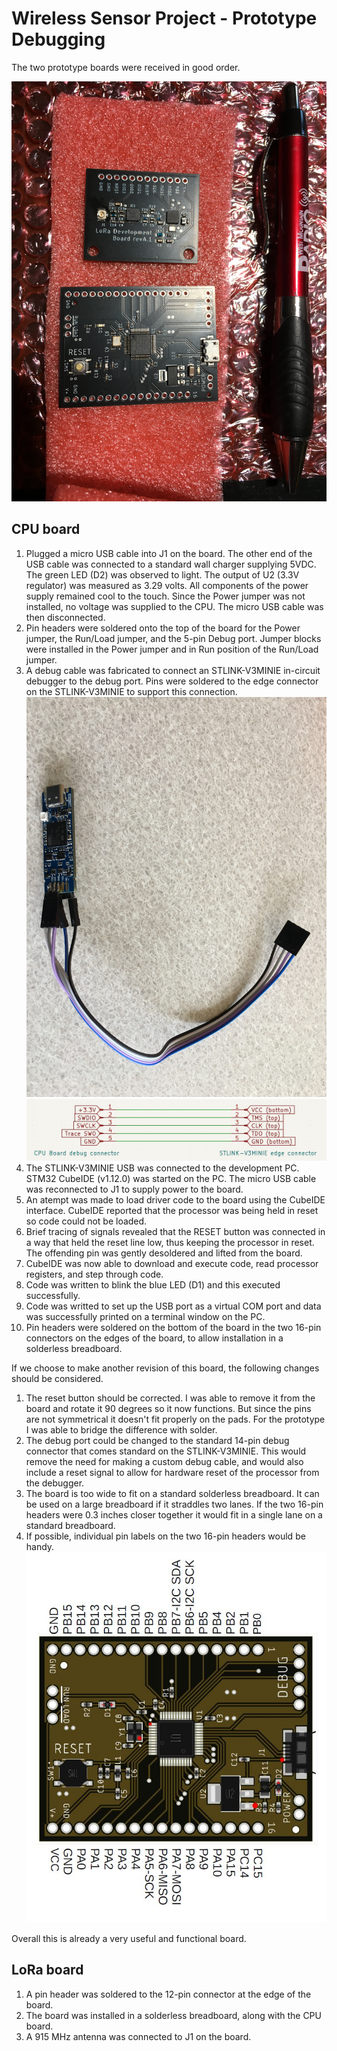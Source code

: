 # Wireless Sensor Project - Prototype Debugging

The two prototype boards were received in good order.

![Prototype Boards](Images/First%20round%20boards.JPG)

## CPU board

1. Plugged a micro USB cable into J1 on the board. The other end of the USB cable was connected to a standard wall charger supplying 5VDC. The green LED (D2) was observed to light. The output of U2 (3.3V regulator) was measured as 3.29 volts. All components of the power supply remained cool to the touch. Since the Power jumper was not installed, no voltage was supplied to the CPU. The micro USB cable was then disconnected.
2. Pin headers were soldered onto the top of the board for the Power jumper, the Run/Load jumper, and the 5-pin Debug port. Jumper blocks were installed in the Power jumper and in Run position of the Run/Load jumper.
3. A debug cable was fabricated to connect an STLINK-V3MINIE in-circuit debugger to the debug port. Pins were soldered to the edge connector on the STLINK-V3MINIE to support this connection.
![Debug connector](Images/Debug%20connector.JPG)
![Debug cable](Images/Debug%20cable.JPG)
4. The STLINK-V3MINIE USB was connected to the development PC. STM32 CubeIDE (v1.12.0) was started on the PC. The micro USB cable was reconnected to J1 to supply power to the board.
5. An atempt was made to load driver code to the board using the CubeIDE interface. CubeIDE reported that the processor was being held in reset so code could not be loaded.
6. Brief tracing of signals revealed that the RESET button was connected in a way that held the reset line low, thus keeping the processor in reset. The offending pin was gently desoldered and lifted from the board.
7. CubeIDE was now able to download and execute code, read processor registers, and step through code. 
8. Code was written to blink the blue LED (D1) and this executed successfully.
9. Code was writted to set up the USB port as a virtual COM port and data was successfully printed on a terminal window on the PC.
10. Pin headers were soldered on the bottom of the board in the two 16-pin connectors on the edges of the board, to allow installation in a solderless breadboard.

If we choose to make another revision of this board, the following changes should be considered.

1. The reset button should be corrected. I was able to remove it from the board and rotate it 90 degrees so it now functions. But since the pins are not symmetrical it doesn't fit properly on the pads. For the prototype I was able to bridge the difference with solder.
2. The debug port could be changed to the standard 14-pin debug connector that comes standard on the STLINK-V3MINIE. This would remove the need for making a custom debug cable, and would also include a reset signal to allow for hardware reset of the processor from the debugger.
3. The board is too wide to fit on a standard solderless breadboard. It can be used on a large breadboard if it straddles two lanes. If the two 16-pin headers were 0.3 inches closer together it would fit in a single lane on a standard breadboard.
4. If possible, individual pin labels on the two 16-pin headers would be handy.
![Pin labels](Images/CPU%20Board%20labels.JPG)

Overall this is already a very useful and functional board.

## LoRa board

1. A pin header was soldered to the 12-pin connector at the edge of the board.
2. The board was installed in a solderless breadboard, along with the CPU board.
3. A 915 MHz antenna was connected to J1 on the board.

